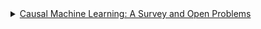 

<details>
<summary><a href="https://arxiv.org/pdf/2206.15475">Causal Machine Learning: A Survey and Open Problems</a></summary>

Content hidden until toggled.

</details>
